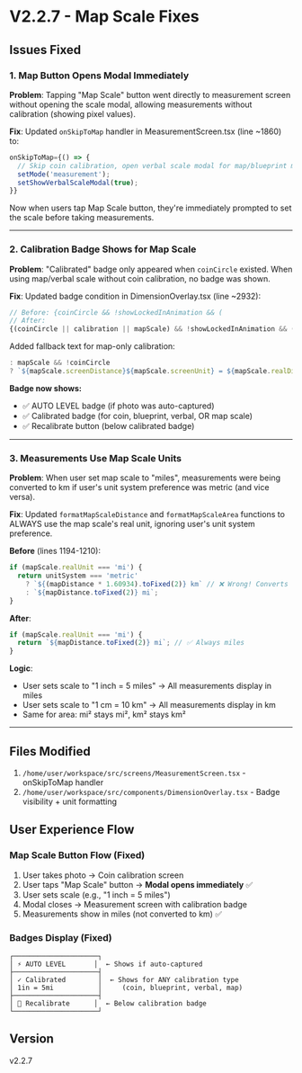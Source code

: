 # V2.2.7 - Map Scale Fixes

## Issues Fixed

### 1. **Map Button Opens Modal Immediately**
**Problem**: Tapping "Map Scale" button went directly to measurement screen without opening the scale modal, allowing measurements without calibration (showing pixel values).

**Fix**: Updated `onSkipToMap` handler in MeasurementScreen.tsx (line ~1860) to:
```typescript
onSkipToMap={() => {
  // Skip coin calibration, open verbal scale modal for map/blueprint measurements
  setMode('measurement');
  setShowVerbalScaleModal(true);
}}
```

Now when users tap Map Scale button, they're immediately prompted to set the scale before taking measurements.

---

### 2. **Calibration Badge Shows for Map Scale**
**Problem**: "Calibrated" badge only appeared when `coinCircle` existed. When using map/verbal scale without coin calibration, no badge was shown.

**Fix**: Updated badge condition in DimensionOverlay.tsx (line ~2932):
```typescript
// Before: {coinCircle && !showLockedInAnimation && (
// After:
{(coinCircle || calibration || mapScale) && !showLockedInAnimation && (
```

Added fallback text for map-only calibration:
```typescript
: mapScale && !coinCircle
? `${mapScale.screenDistance}${mapScale.screenUnit} = ${mapScale.realDistance}${mapScale.realUnit}`
```

**Badge now shows:**
- ✅ AUTO LEVEL badge (if photo was auto-captured)
- ✅ Calibrated badge (for coin, blueprint, verbal, OR map scale)
- ✅ Recalibrate button (below calibrated badge)

---

### 3. **Measurements Use Map Scale Units**
**Problem**: When user set map scale to "miles", measurements were being converted to km if user's unit system preference was metric (and vice versa).

**Fix**: Updated `formatMapScaleDistance` and `formatMapScaleArea` functions to ALWAYS use the map scale's real unit, ignoring user's unit system preference.

**Before** (lines 1194-1210):
```typescript
if (mapScale.realUnit === 'mi') {
  return unitSystem === 'metric'
    ? `${(mapDistance * 1.60934).toFixed(2)} km` // ❌ Wrong! Converts to km
    : `${mapDistance.toFixed(2)} mi`;
}
```

**After**:
```typescript
if (mapScale.realUnit === 'mi') {
  return `${mapDistance.toFixed(2)} mi`; // ✅ Always miles
}
```

**Logic**: 
- User sets scale to "1 inch = 5 miles" → All measurements display in miles
- User sets scale to "1 cm = 10 km" → All measurements display in km
- Same for area: mi² stays mi², km² stays km²

---

## Files Modified
1. `/home/user/workspace/src/screens/MeasurementScreen.tsx` - onSkipToMap handler
2. `/home/user/workspace/src/components/DimensionOverlay.tsx` - Badge visibility + unit formatting

## User Experience Flow

### Map Scale Button Flow (Fixed)
1. User takes photo → Coin calibration screen
2. User taps "Map Scale" button → **Modal opens immediately** ✅
3. User sets scale (e.g., "1 inch = 5 miles")
4. Modal closes → Measurement screen with calibration badge
5. Measurements show in miles (not converted to km) ✅

### Badges Display (Fixed)
```
┌─────────────────────┐
│ ⚡ AUTO LEVEL       │  ← Shows if auto-captured
├─────────────────────┤
│ ✓ Calibrated        │  ← Shows for ANY calibration type
│ 1in = 5mi           │     (coin, blueprint, verbal, map)
├─────────────────────┤
│ 🔄 Recalibrate      │  ← Below calibration badge
└─────────────────────┘
```

## Version
v2.2.7
